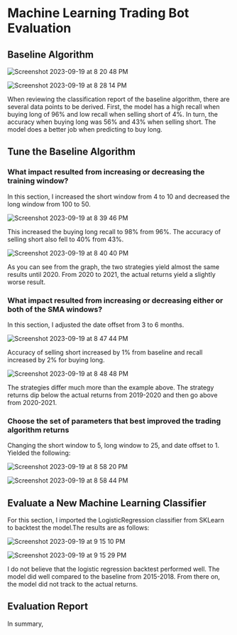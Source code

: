 # Machine Learning Trading Bot Evaluation

## Baseline Algorithm

![Screenshot 2023-09-19 at 8 20 48 PM](https://github.com/br4nders0n/module_14_challenge/assets/133409952/a5f149e8-31e7-48c0-bb8d-a572d1d71a0a)

![Screenshot 2023-09-19 at 8 28 14 PM](https://github.com/br4nders0n/module_14_challenge/assets/133409952/0e9c6b89-85d3-4bb4-bc1b-4cbd7490e735)

When reviewing the classification report of the baseline algorithm, there are several data points to be derived. First, the model has a high recall when buying long of 96% and low recall when selling short of 4%. In turn, the accuracy when buying long was 56% and 43% when selling short. The model does a better job when predicting to buy long.

## Tune the Baseline Algorithm

### What impact resulted from increasing or decreasing the training window?
In this section, I increased the short window from 4 to 10 and decreased the long window from 100 to 50. 

![Screenshot 2023-09-19 at 8 39 46 PM](https://github.com/br4nders0n/module_14_challenge/assets/133409952/c96b9776-5627-489b-8ec4-e3729a7b4a8a)

This increased the buying long recall to 98% from 96%. The accuracy of selling short also fell to 40% from 43%. 

![Screenshot 2023-09-19 at 8 40 40 PM](https://github.com/br4nders0n/module_14_challenge/assets/133409952/21be9bfd-5170-4e9d-8e57-0021cb175634)

As you can see from the graph, the two strategies yield almost the same results until 2020. From 2020 to 2021, the actual returns yield a slightly worse result. 

### What impact resulted from increasing or decreasing either or both of the SMA windows?

In this section, I adjusted the date offset from 3 to 6 months. 

![Screenshot 2023-09-19 at 8 47 44 PM](https://github.com/br4nders0n/module_14_challenge/assets/133409952/fd1c577d-820f-4710-a074-fe0cd3fe503c)

Accuracy of selling short increased by 1% from baseline and recall increased by 2% for buying long. 

![Screenshot 2023-09-19 at 8 48 48 PM](https://github.com/br4nders0n/module_14_challenge/assets/133409952/af2643dc-05ec-4617-847b-8c379b02ac31)

The strategies differ much more than the example above. The strategy returns dip below the actual returns from 2019-2020 and then go above from 2020-2021.

### Choose the set of parameters that best improved the trading algorithm returns

Changing the short window to 5, long window to 25, and date offset to 1. Yielded the following:

![Screenshot 2023-09-19 at 8 58 20 PM](https://github.com/br4nders0n/module_14_challenge/assets/133409952/9f09e410-0ee8-4cfe-9c78-55a9e150159a)

![Screenshot 2023-09-19 at 8 58 44 PM](https://github.com/br4nders0n/module_14_challenge/assets/133409952/58464187-434c-4cf3-ac78-bed14b5ad3fa)

## Evaluate a New Machine Learning Classifier

For this section, I imported the LogisticRegression classifier from SKLearn to backtest the model.The results are as follows:

![Screenshot 2023-09-19 at 9 15 10 PM](https://github.com/br4nders0n/module_14_challenge/assets/133409952/914d287e-3a04-46e7-af8d-996e36e4782b)

![Screenshot 2023-09-19 at 9 15 29 PM](https://github.com/br4nders0n/module_14_challenge/assets/133409952/bd0dcd6d-c9c4-491f-b2dd-c47d1486bea1)

I do not believe that the logistic regression backtest performed well. The model did well compared to the baseline from 2015-2018. From there on, the model did not track to the actual returns. 

## Evaluation Report

In summary, 

